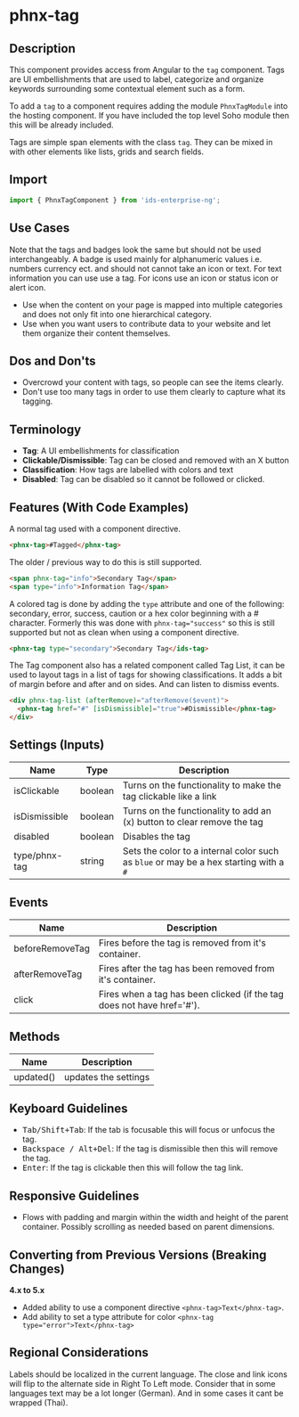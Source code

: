 # phnx-tag

## Description

This component provides access from Angular to the `tag` component. Tags are UI embellishments that are used to label, categorize and organize keywords surrounding some contextual element such as a form.

To add a `tag` to a component requires adding the module `PhnxTagModule` into the hosting component. If you
have included the top level Soho module then this will be already included.

Tags are simple span elements with the class `tag`. They can be mixed in with other elements like lists, grids and search fields.

## Import

```js
import { PhnxTagComponent } from 'ids-enterprise-ng';
```

## Use Cases

 Note that the tags and badges look the same but should not be used interchangeably. A badge is used mainly for alphanumeric values i.e. numbers currency ect. and should not cannot take an icon or text. For text information you can use use a tag. For icons use an icon or status icon or alert icon.

- Use when the content on your page is mapped into multiple categories and does not only fit into one hierarchical category.
- Use when you want users to contribute data to your website and let them organize their content themselves.

## Dos and Don'ts

- Overcrowd your content with tags, so people can see the items clearly.
- Don't use too many tags in order to use them clearly to capture what its tagging.

## Terminology

- **Tag**: A UI embellishments for classification
- **Clickable/Dismissible**: Tag can be closed and removed with an X button
- **Classification**: How tags are labelled with colors and text
- **Disabled**: Tag can be disabled so it cannot be followed or clicked.

## Features (With Code Examples)

A normal tag used with a component directive.

```html
<phnx-tag>#Tagged</phnx-tag>
```

The older / previous way to do this is still supported.

```html
<span phnx-tag="info">Secondary Tag</span>
<span type="info">Information Tag</span>
```

A colored tag is done by adding the `type` attribute and one of the following: secondary, error, success, caution or a hex color beginning with a # character. Formerly this was done with `phnx-tag="success"` so this is still supported but not as clean when using a component directive.

```html
<phnx-tag type="secondary">Secondary Tag</ids-tag>
```

The Tag component also has a related component called Tag List, it can be used to layout tags in a list of tags for showing classifications. It adds a bit of margin before and after and on sides. And can listen to dismiss events.

```html
<div phnx-tag-list (afterRemove)="afterRemove($event)">
  <phnx-tag href="#" [isDismissible]="true">#Dismissible</phnx-tag>
</div>
```

## Settings (Inputs)

| Name | Type | Description |
| --- | ---  | --- |
| isClickable | boolean | Turns on the functionality to make the tag clickable like a link |
| isDismissible | boolean | Turns on the functionality to add an (x) button to clear remove the tag |
| disabled | boolean | Disables the tag |
| type/phnx-tag | string | Sets the color to a internal color such as `blue` or may be a hex starting with a `#` |

## Events

| Name | Description |
| --- | --- |
| beforeRemoveTag | Fires before the tag is removed from it's container. |
| afterRemoveTag | Fires after the tag has been removed from it's container. |
| click | Fires when a tag has been clicked (if the tag does not have href='#'). |

## Methods

| Name | Description |
| --- | --- |
| updated() | updates the settings |

## Keyboard Guidelines

- <kbd>Tab/Shift+Tab</kbd>: If the tab is focusable this will focus or unfocus the tag.
- <kbd>Backspace / Alt+Del</kbd>: If the tag is dismissible then this will remove the tag.
- <kbd>Enter</kbd>: If the tag is clickable then this will follow the tag link.

## Responsive Guidelines

- Flows with padding and margin within the width and height of the parent container. Possibly scrolling as needed based on parent dimensions.

## Converting from Previous Versions (Breaking Changes)

**4.x to 5.x**

- Added ability to use a component directive `<phnx-tag>Text</phnx-tag>`.
- Add ability to set a type attribute for color `<phnx-tag type="error">Text</phnx-tag>`

## Regional Considerations

Labels should be localized in the current language. The close and link icons will flip to the alternate side in Right To Left mode. Consider that in some languages text may be a lot longer (German). And in some cases it cant be wrapped (Thai).
